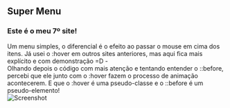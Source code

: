 ## Super Menu
### Este é o meu 7º site!
Um menu simples, o diferencial é o efeito ao passar o mouse em cima dos itens.
Já usei o :hover em outros sites anteriores, mas aqui fica mais explícito e com demonstração =D
-<br>
Olhando depois o código com mais atenção e tentando entender o ::before, percebi que ele junto com o :hover fazem o processo de animação acontecerem. E que o :hover é uma pseudo-classe e o ::before é um pseudo-elemento!
<br>
![Screenshot](https://i.imgur.com/MKgQVWb.gif)